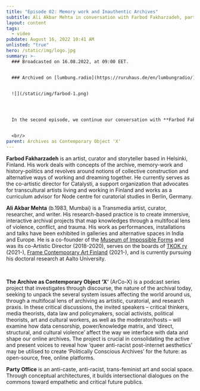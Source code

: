```yaml
---
title: "Episode 02: Memory work and Inauthentic Archives"
subtitle: Ali Akbar Mehta in conversation with Farbod Fakharzadeh, part 02
layout: content
tags:
  - video
pubdate: August 16, 2022 10:41 AM
unlisted: "true"
hero: /static/img/logo.jpg
summary: >-
  ### Broadcasted on 16.08.2022, at 09:00 EET.


  ### Archived on [lumbung.radio](https://ruruhaus.de/en/lumbungradio/)


  ![](/static/img/farbod-1.png)




  In the second episode, we continue our conversation with **Farbod Fakharzadeh** as he talks about Memory work, the potentiality of revolutionary moments and the importance of inauthenticity as a tool to think about archiving knowledges, in order to keep intact its diversities and pluralities.   


  <br/>
parent: Archives as Contemporary Object 'X'
---
```

**Farbod Fakharzadeh** is an artist, curator and storyteller based in Helsinki, Finland. His work deals with concepts of the archive, memory-work and history-politics and revolves around notions of collective construction and alternative ways of working and dreaming together. He currently serves as the co-artistic director for Catalysti, a support organization that advocates for transcultural artists living and working in Finland and works as a curriculum advisor for Node centre for curatorial studies in Berlin, Germany.

**Ali Akbar Mehta** (b.1983, Mumbai) is a Transmedia artist, curator, researcher, and writer. His research-based practice is to create immersive, interactive archival projects that map knowledges through a multifocal lens of violence, conflict, and trauma. His work as performances, installations and talks have been exhibited in galleries and alternative spaces in India and Europe. He is a co-founder of the [Museum of Impossible Forms](https://museumofimpossibleforms.org/) and was its co-Artistic Director (2018-2020), serves on the boards of [TKOK ry](https://www.museumofimpossibleforms.org/tkok-ry) (2021-), [Frame Contemporary Art Finland](https://frame-finland.fi/en/about-frame/organisation/) (2021-), and is currently pursuing his doctoral research at Aalto University.

<br/>

**The Archive as Contemporary Object ‘X’** (ArCo-X) is a podcast series project that investigates through discourse, the nature of the archival today, seeking to unpack the several system issues affecting the world around us, through a multifocal lens of archiving as artistic, curatorial, and research praxis. In these critical discussions, the invited speakers – critical thinkers, media theorists, data law and policymakers, social activists, political theorists, art and cultural workers, as well as the moderator/hosts – will examine how data censorship, power/knowledge matrix, and ‘direct, structural, and cultural violence’ affect the way we interface with data and shape our online archives. The project is crucial in consolidating the active and present voices to reveal how ‘queer anti-racist post-internet aesthetics’ may be utilised to create ‘Politically Conscious Archives’ for the future: as open-source, free, online platforms.

**Party Office** is an anti-caste, anti-racist, trans-feminist art and social space. Through conceptual architectures, it builds intersectional dialogues on the commons toward empathetic and critical future publics.